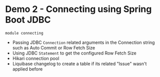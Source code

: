 # Demo 2 - Connecting using Spring Boot JDBC
`module connecting`
- Passing JDBC `Connection` related arguments in the Connection string such as Auto Commit or Row Fetch Size
- Using JDBC `Statement` to get the configured Row Fetch Size
- Hikari connection pool
- Liquibase changelog to create a table if its related "Issue" wasn't applied before
